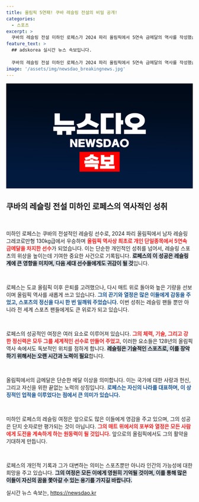 ```yaml
---
title: 올림픽 5연패! 쿠바 레슬링 전설의 비밀 공개!
categories:
  - 스포츠
excerpt: >
  쿠바의 레슬링 전설 미하인 로페스가 2024 파리 올림픽에서 5연속 금메달의 역사를 작성했습니다! 그의 은퇴 후 컴백은 전 세계 스포츠 팬들을 다시 매트로 불러모았습니다.
feature_text: >
  ## adskorea 실시간 뉴스 속보입니다.

  쿠바의 레슬링 전설 미하인 로페스가 2024 파리 올림픽에서 5연속 금메달의 역사를 작성했습니다! 그의 은퇴 후 컴백은 전 세계 스포츠 팬들을 다시 매트로 불러모았습니다.
image: '/assets/img/newsdao_breakingnews.jpg'
---
```


<p><img src="/assets/img/newsdao_breakingnews.jpg" alt="adskorea 속보" /></p>

<h2 data-ke-size="size26">쿠바의 레슬링 전설 미하인 로페스의 역사적인 성취</h2>

<p data-ke-size="size16">&nbsp;</p>

<p>미하인 로페스는 쿠바의 전설적인 레슬링 선수로, 2024 파리 올림픽에서 남자 레슬링 그레코로만형 130kg급에서 우승하며 <b><span style="color: #ee2323;">올림픽 역사상 최초로 개인 단일종목에서 5연속 금메달을 차지한 선수</span></b>가 되었습니다. 이는 단순한 개인적인 성취를 넘어서, 레슬링 스포츠의 위상을 높이는데 기여한 중요한 사건으로 기록됩니다. <b><span style="background-color: #21538527;">로페스의 이 성공은 레슬링계에 큰 영향을 미치며, 다음 세대 선수들에게도 귀감이 될 것</span></b>입니다. </p>

<p data-ke-size="size16">&nbsp;</p>

<p>로페스는 도쿄 올림픽 이후 은퇴를 고려했으나, 다시 매트 위로 돌아와 높은 기량을 선보이며 올림픽 역사를 새롭게 쓰고 있습니다. <b><span style="color: #1a5490;">그의 끈기와 열정은 많은 이들에게 감동을 주었고, 스포츠의 정신을 다시 한 번 일깨워 주었습니다.</span></b> 이번 성취는 레슬링 팬들 뿐만 아니라 전 세계 스포츠 팬들에게도 큰 위로가 되고 있습니다.</p>

<p data-ke-size="size16">&nbsp;</p>

<p>로페스의 성공적인 여정은 여러 요소로 이루어져 있습니다. <b><span style="color: #ee2323;">그의 체력, 기술, 그리고 강한 정신력은 모두 그를 세계적인 선수로 만들어 주었고</span></b>, 이러한 요소들은 128년의 올림픽 역사 속에서도 독보적인 위치를 점하게 합니다. <b><span style="background-color: #21538527;">레슬링은 기술적인 스포츠로, 이를 장악하기 위해서는 오랜 시간과 노력이 필요</span></b>합니다.</p>

<p data-ke-size="size16">&nbsp;</p>

<p>올림픽에서의 금메달은 단순한 메달 이상을 의미합니다. 이는 국가에 대한 사랑과 헌신, 그리고 자신을 위한 끝없는 노력의 상징입니다. <b><span style="color: #1a5490;">로페스는 자신의 나라를 대표하며, 이 상징적인 업적을 이루었다는 점에서 큰 의미가 있습니다.</span></b> </p>

<p data-ke-size="size16">&nbsp;</p>

<p>미하인 로페스의 레슬링 여정은 앞으로도 많은 이들에게 영감을 주고 있으며, 그의 성공은 단지 숫자로만 평가되는 것이 아닙니다. <b><span style="color: #ee2323;">그의 매트 위에서의 포부와 열정은 모든 사람에게 도전을 계속하게 하는 원동력이 될 것입니다.</span></b> 앞으로의 올림픽에서도 그의 활약을 기대하게 만듭니다.</p>

<p data-ke-size="size16">&nbsp;</p>

<p>로페스의 개인적 기록과 그가 대변하는 의미는 스포츠뿐만 아니라 인간의 가능성에 대한 희망을 주고 있습니다. <b><span style="background-color: #21538527;">그의 여정은 모든 이에게 영원히 기억될 것이며, 이를 통해 많은 이들이 자신의 꿈을 쫓아갈 수 있는 용기를 가지길 바랍니다.</span></b></p>
실시간 뉴스 속보는, <a href="https://newsdao.kr" rel="dofollow">https://newsdao.kr</a>


